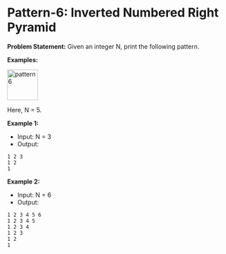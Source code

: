 # Pattern-6: Inverted Numbered Right Pyramid

**Problem Statement:** Given an integer N, print the following pattern.

**Examples:**

<img width="71" alt="pattern6" src="https://github.com/user-attachments/assets/cff0512e-0080-47e7-9eb2-7835a7897eba">

Here, N = 5.

**Example 1:**
- Input: N = 3
- Output:
```
1 2 3
1 2
1
```

**Example 2:**
- Input: N = 6
- Output:
```
1 2 3 4 5 6
1 2 3 4 5
1 2 3 4
1 2 3
1 2
1
```




